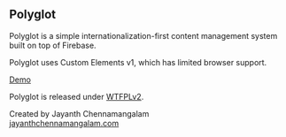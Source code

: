 ## Polyglot

Polyglot is a simple internationalization-first content management system built
on top of Firebase.

Polyglot uses Custom Elements v1, which has limited browser support.

[Demo](https://polyglottest-5124c.firebaseapp.com/demo.html)

Polyglot is released under [WTFPLv2](http://www.wtfpl.net/about/).

Created by Jayanth Chennamangalam  
[jayanthchennamangalam.com](http://jayanthchennamangalam.com/)
